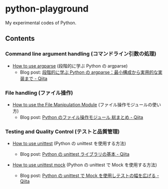 # python-playground

My experimental codes of Python.

## Contents

### Command line argument handling (コマンドライン引数の処理)

- [How to use argparse](./how_to_use_argparse/) (段階的に学ぶ Python の argparse)
  - Blog post: [段階的に学ぶ Python の argparse：最小構成から実用的な実装まで - Qiita](https://qiita.com/pokapu/items/964dd6499504fdf000d0)

### File handling (ファイル操作)

- [How to use the File Manipulation Module](./how_to_use_the_file_manipulation_module/) (ファイル操作モジュールの使い方)
  - Blog post: [Python のファイル操作モジュール 総まとめ - Qiita](https://qiita.com/pokapu/items/c9687dd5bdb90e884824)

### Testing and Quality Control (テストと品質管理)

- [How to use unittest](./how_to_use_unittest/) (Python の unittest を使用する方法)

  - Blog post: [Python の unittest ライブラリの基本 - Qiita](https://qiita.com/pokapu/items/902dfb190264a7fc0e2a)

- [How to use unittest mock](./how_to_use_unittest_mock/) (Python の unittest で Mock を使用する方法)
  - Blog post: [Python の unittest で Mock を使用しテストの幅を広げる - Qiita](https://qiita.com/pokapu/items/bb4d6bd7645ca4820235)
